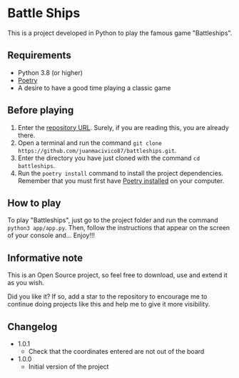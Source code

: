 # Battle Ships

This is a project developed in Python to play the famous game "Battleships".

## Requirements

- Python 3.8 (or higher)
- [Poetry](https://python-poetry.org/)
- A desire to have a good time playing a classic game

## Before playing

1. Enter the [repository URL](https://github.com/juanmacivico87/battleships). Surely, if you are reading this, you are already there.
2. Open a terminal and run the command ```git clone https://github.com/juanmacivico87/battleships.git```.
3. Enter the directory you have just cloned with the command ```cd battleships```.
4. Run the ```poetry install``` command to install the project dependencies. Remember that you must first have [Poetry installed](https://python-poetry.org/docs/#installation) on your computer.

## How to play

To play "Battleships", just go to the project folder and run the command ```python3 app/app.py```. Then, follow the instructions that appear on the screen of your console and... Enjoy!!!

## Informative note

This is an Open Source project, so feel free to download, use and extend it as you wish.

Did you like it? If so, add a star to the repository to encourage me to continue doing projects like this and help me to give it more visibility.

## Changelog

- 1.0.1
    - Check that the coordinates entered are not out of the board
- 1.0.0
    - Initial version of the project